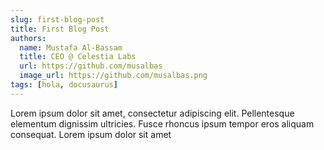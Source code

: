 ```yaml
---
slug: first-blog-post
title: First Blog Post
authors:
  name: Mustafa Al-Bassam
  title: CEO @ Celestia Labs
  url: https://github.com/musalbas
  image_url: https://github.com/musalbas.png
tags: [hola, docusaurus]
---
```


Lorem ipsum dolor sit amet, consectetur adipiscing elit. Pellentesque elementum dignissim ultricies. Fusce rhoncus ipsum tempor eros aliquam consequat. Lorem ipsum dolor sit amet
